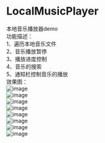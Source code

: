 # LocalMusicPlayer
本地音乐播放器demo</br>
功能描述：</br>
1、遍历本地音乐文件</br>
2、音乐播放暂停</br>
3、播放进度控制</br>
4、音乐的搜索</br>
5、通知栏控制音乐的播放</br>
效果图：</br>
![image](https://github.com/TankSao/LocalMusicPlayer/blob/master/ScreenShoot/img1.jpg)</br>
![image](https://github.com/TankSao/LocalMusicPlayer/blob/master/ScreenShoot/img2.jpg)</br>
![image](https://github.com/TankSao/LocalMusicPlayer/blob/master/ScreenShoot/img3.jpg)</br>
![image](https://github.com/TankSao/LocalMusicPlayer/blob/master/ScreenShoot/img4.jpg)</br>
![image](https://github.com/TankSao/LocalMusicPlayer/blob/master/ScreenShoot/img5.jpg)</br>
![image](https://github.com/TankSao/LocalMusicPlayer/blob/master/ScreenShoot/img6.jpg)</br>
![image](https://github.com/TankSao/LocalMusicPlayer/blob/master/ScreenShoot/img7.jpg)</br>
![image](https://github.com/TankSao/LocalMusicPlayer/blob/master/ScreenShoot/img8.jpg)</br>
